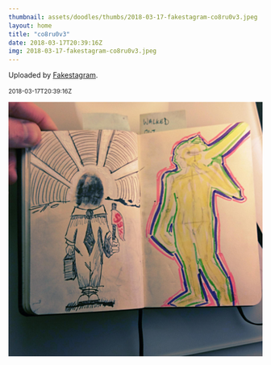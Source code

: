 ```yaml
---
thumbnail: assets/doodles/thumbs/2018-03-17-fakestagram-co8ru0v3.jpeg
layout: home
title: "co8ru0v3"
date: 2018-03-17T20:39:16Z
img: 2018-03-17-fakestagram-co8ru0v3.jpeg
---
```


Uploaded by [Fakestagram](https://github.com/opyate/fakestagram).

<small>2018-03-17T20:39:16Z</small>

![Uploaded by Fakestagram](assets/doodles/original/2018-03-17-fakestagram-co8ru0v3.jpeg)
